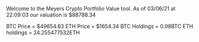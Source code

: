 Welcome to the Meyers Crypto Portfolio Value tool. 
As of 03/06/21 at 22:09:03 our valuation is $88788.34 

BTC Price = $49654.63
 ETH Price = $1654.34
BTC Holdings = 0.98BTC
 ETH holdings = 24.255477532ETH 
